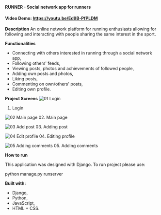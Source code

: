 **RUNNER - Social network app for runners**

#### Video Demo:  https://youtu.be/Ed9B-PfPLDM

 **Description**
An online network platform for running enthusiasts allowing for following and interacting with people sharing the same interest in the sport.

**Functionalities**
 - Connecting with others interested in running through a social network app,
 - Following others' feeds,
 - Viewing posts, photos and achievements of followed people,
 - Adding own posts and photos,
 - Liking posts,
 - Commenting on own/others' posts,
 - Editing own profile.

**Project Screens**
![01  Login](https://github.com/mklimczak93/runner/assets/123643355/55820cd2-b6c9-4045-81fc-aa971ef914da)
01. Login

![02  Main page](https://github.com/mklimczak93/runner/assets/123643355/ee01fed1-3a26-478f-8cc0-15b692b9c6f5)
02. Main page

![03  Add post](https://github.com/mklimczak93/runner/assets/123643355/a51dd347-4999-44b6-89a9-401bc3dbd599)
03. Adding post

![04  Edit profile](https://github.com/mklimczak93/runner/assets/123643355/463a0878-77e9-4c83-a78b-b6fd2a5c0ba1)
04. Editing profile

![05  Adding comments](https://github.com/mklimczak93/runner/assets/123643355/e2d5354f-e60d-4650-a100-2006cd9dd819)
05. Adding comments


**How to run**

This application was designed with Django. To run project please use:

python manage.py runserver

**Built with:**
-	Django,
-	Python,
-	JavaScript,
-	HTML + CSS.

